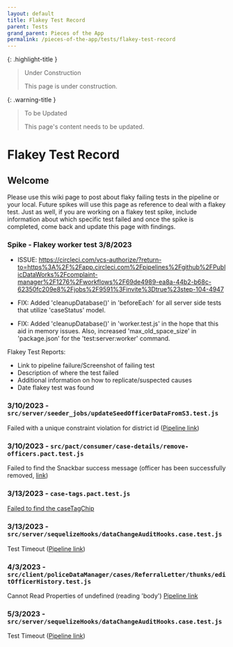 ```yaml
---
layout: default
title: Flakey Test Record
parent: Tests
grand_parent: Pieces of the App
permalink: /pieces-of-the-app/tests/flakey-test-record
---
```


{: .highlight-title }
> Under Construction
>
> This page is under construction.

{: .warning-title }
> To be Updated
>
> This page's content needs to be updated.

# Flakey Test Record

## Welcome

Please use this wiki page to post about flaky failing tests in the pipeline or your local. Future spikes will use this page as reference to deal with a flakey test. Just as well, if you are working on a flakey test spike, include information about which specific test failed and once the spike is completed, come back and update this page with findings. 

### Spike - Flakey worker test 3/8/2023

- ISSUE: https://circleci.com/vcs-authorize/?return-to=https%3A%2F%2Fapp.circleci.com%2Fpipelines%2Fgithub%2FPublicDataWorks%2Fcomplaint-manager%2F1276%2Fworkflows%2F69de4989-ea8a-44b2-b68c-62350fc209e8%2Fjobs%2F9591%3Finvite%3Dtrue%23step-104-4947

- FIX: Added 'cleanupDatabase()' in 'beforeEach' for all server side tests that utilize 'caseStatus' model.

- FIX: Added 'cleanupDatabase()' in 'worker.test.js' in the hope that this aid in memory issues. Also, increased 'max_old_space_size' in 'package.json' for the 'test:server:worker' command.

Flakey Test Reports:

- Link to pipeline failure/Screenshot of failing test
- Description of where the test failed
- Additional information on how to replicate/suspected causes
- Date flakey test was found

### 3/10/2023 - `src/server/seeder_jobs/updateSeedOfficerDataFromS3.test.js`

Failed with a unique constraint violation for district id ([Pipeline link](https://circleci.com/vcs-authorize/?return-to=https%3A%2F%2Fapp.circleci.com%2Fpipelines%2Fgithub%2FPublicDataWorks%2Fcomplaint-manager%2F1624%2Fworkflows%2Feb950cf2-cb85-46d3-bd5d-9113260d8b97%2Fjobs%2F11166%3Finvite%3Dtrue%23step-104-2233))

### 3/10/2023 - `src/pact/consumer/case-details/remove-officers.pact.test.js`

Failed to find the Snackbar success message (officer has been successfully removed, [link](https://circleci.com/vcs-authorize/?return-to=https%3A%2F%2Fapp.circleci.com%2Fpipelines%2Fgithub%2FPublicDataWorks%2Fcomplaint-manager%2F1625%2Fworkflows%2F7b536d76-0819-4ac0-902c-f7879a91d585%2Fjobs%2F11174%3Finvite%3Dtrue%23step-104-4697))

### 3/13/2023 - `case-tags.pact.test.js`
[Failed to find the caseTagChip](https://circleci.com/vcs-authorize/?return-to=https%3A%2F%2Fapp.circleci.com%2Fpipelines%2Fgithub%2FPublicDataWorks%2Fcomplaint-manager%2F1637%2Fworkflows%2Fd8478d15-ad7b-4780-aacf-499ea58b631c%2Fjobs%2F11228%3Finvite%3Dtrue%23step-104-4862)

### 3/13/2023 - `src/server/sequelizeHooks/dataChangeAuditHooks.case.test.js`

Test Timeout ([Pipeline link](https://circleci.com/vcs-authorize/?return-to=https%3A%2F%2Fapp.circleci.com%2Fpipelines%2Fgithub%2FPublicDataWorks%2Fcomplaint-manager%2F1642%2Fworkflows%2F4433055b-2774-4fd4-b8ac-6517261443e5%2Fjobs%2F11300%3Finvite%3Dtrue%23step-104-3555))

### 4/3/2023 - `src/client/policeDataManager/cases/ReferralLetter/thunks/editOfficerHistory.test.js`

Cannot Read Properties of undefined (reading 'body') [Pipeline link](https://circleci.com/vcs-authorize/?return-to=https%3A%2F%2Fapp.circleci.com%2Fpipelines%2Fgithub%2FPublicDataWorks%2Fcomplaint-manager%2F1766%2Fworkflows%2F6bcc56f5-4112-4564-9180-69a4390b7109%2Fjobs%2F12007%3Finvite%3Dtrue%23step-104-4191)

### 5/3/2023 - `src/server/sequelizeHooks/dataChangeAuditHooks.case.test.js`

Test Timeout ([Pipeline link](https://app.circleci.com/pipelines/github/PublicDataWorks/complaint-manager/1941/workflows/9ea9aae2-30cb-4761-a419-a93147b5574e/jobs/13163/parallel-runs/0/steps/0-104))
